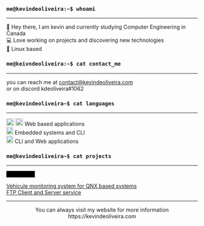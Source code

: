 
### `me@kevindeoliveira:~$ whoami`
  - - -
:wave: Hey there, I am kevin and currently studying Computer Engineering in Canada<br/>
:computer: Love working on projects and discovering new technologies<br/>
:panda_face: Linux based<br/>

### `me@keivndeoliveira:~$ cat contact_me`
  - - -
you can reach me at contact@kevindeoliveira.com<br/>
or on discord kdeoliveira#1062<br/>
### `me@kevindeoliveira~$ cat languages`
  - - -
<img src="https://user-images.githubusercontent.com/30329807/160302322-7d299b8b-42e6-4299-89e9-9dbd9ca93fc7.png" alt="ts" style="width:20px;height:20px"/> <img src="https://upload.wikimedia.org/wikipedia/commons/thumb/9/99/Unofficial_JavaScript_logo_2.svg/480px-Unofficial_JavaScript_logo_2.svg.png" alt="js" style="width:20px;height:20px"/> Web based applications <br/>
<img src="https://user-images.githubusercontent.com/30329807/160302543-47107481-3023-471b-8eab-1f9373db8e2b.png" alt="c" style="width:18px;height:20px"/> Embedded systems and CLI <br/>
<img src="https://user-images.githubusercontent.com/30329807/160302595-f277a7be-9b81-4e61-adb5-7bbed6b964bc.png" alt="python" style="width:18px;height:20px"/> CLI and Web applications <br/>
### `me@kevindeoliveira~$ cat projects`
  - - -
<a href="https://www.google.com/" style="color: black; text-decoration: none;background: black;">custom link</a>

[Vehicule monitoring system for QNX based systems](https://github.com/kdeoliveira/rtos_vehicule_monitoring)<br/>
[FTP Client and Server service](https://github.com/kdeoliveira/ftp_server)<br/>
- - -
<p align="center">You can always visit my website for more information https://kevindeoliveira.com</p>
